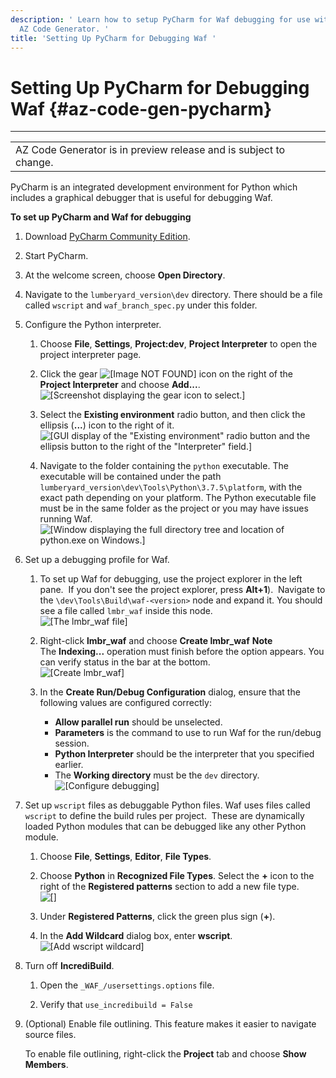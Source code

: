 ```yaml
---
description: ' Learn how to setup PyCharm for Waf debugging for use with &ALYlong;''s
  AZ Code Generator. '
title: 'Setting Up PyCharm for Debugging Waf '
---
```

# Setting Up PyCharm for Debugging Waf {#az-code-gen-pycharm}


****  

|  | 
| --- |
| AZ Code Generator is in preview release and is subject to change\. | 

PyCharm is an integrated development environment for Python which includes a graphical debugger that is useful for debugging Waf\. 

**To set up PyCharm and Waf for debugging**

1. Download [PyCharm Community Edition](https://www.jetbrains.com/pycharm/download/)\. 

1. Start PyCharm\. 

1. At the welcome screen, choose **Open Directory**\.  

1. Navigate to the `lumberyard_version\dev` directory\. There should be a file called `wscript` and `waf_branch_spec.py` under this folder\. 

1. Configure the Python interpreter\.

   1. Choose **File**, **Settings**, **Project:dev**, **Project Interpreter** to open the project interpreter page\. 

   1. Click the gear ![\[Image NOT FOUND\]](/images/userguide/shared/cloud-canvas-cloud-gem-text-to-speech-cgp-4.png) icon on the right of the **Project Interpreter** and choose **Add\.\.\.**\.   
![\[Screenshot displaying the gear icon to select.\]](/images/userguide/codegen/az-code-gen-pycharm-1.png)

   1. Select the **Existing environment** radio button, and then click the ellipsis \(**\.\.\.**\) icon to the right of it\.  
![\[GUI display of the "Existing environment" radio button and the ellipsis button to the right of the "Interpreter" field.\]](/images/userguide/codegen/az-code-gen-select-interpreter.png)

   1. Navigate to the folder containing the `python` executable\. The executable will be contained under the path `lumberyard_version\dev\Tools\Python\3.7.5\platform`, with the exact path depending on your platform\. The Python executable file must be in the same folder as the project or you may have issues running Waf\.   
![\[Window displaying the full directory tree and location of python.exe on Windows.\]](/images/userguide/codegen/az-code-gen-pycharm-2.png)

1. Set up a debugging profile for Waf\. 

   1. To set up Waf for debugging, use the project explorer in the left pane\.  If you don't see the project explorer, press **Alt\+1**\)\.  Navigate to the `\dev\Tools\Build\waf-<version>` node and expand it\. You should see a file called `lmbr_waf` inside this node\.   
![\[The lmbr_waf file\]](/images/userguide/codegen/az-code-gen-pycharm-3.png)

   1. Right\-click **lmbr\_waf** and choose **Create lmbr\_waf** 
**Note**  
The **Indexing\.\.\.** operation must finish before the option appears\. You can verify status in the bar at the bottom\.   
![\[Create lmbr_waf\]](/images/userguide/codegen/az-code-gen-pycharm-4.png)

   1. In the **Create Run/Debug Configuration** dialog, ensure that the following values are configured correctly:
      + **Allow parallel run** should be unselected\. 
      + **Parameters** is the command to use to run Waf for the run/debug session\. 
      + **Python Interpreter** should be the interpreter that you specified earlier\. 
      + The **Working directory** must be the `dev` directory\.  
![\[Configure debugging\]](/images/userguide/codegen/az-code-gen-pycharm-5.png)

1. Set up `wscript` files as debuggable Python files\. Waf uses files called `wscript` to define the build rules per project\.  These are dynamically loaded Python modules that can be debugged like any other Python module\.  

   1. Choose **File**, **Settings**, **Editor**, **File Types**\.

   1. Choose **Python** in **Recognized File Types**\. Select the **\+** icon to the right of the **Registered patterns** section to add a new file type\.   
![\[\]](/images/userguide/codegen/az-code-gen-pycharm-6.png)

   1. Under **Registered Patterns**, click the green plus sign \(**\+**\)\. 

   1. In the **Add Wildcard** dialog box, enter **wscript**\.   
![\[Add wscript wildcard\]](/images/userguide/codegen/az-code-gen-pycharm-7.png)

1. Turn off **IncrediBuild**\. 

   1. Open the `_WAF_/usersettings.options` file\.

   1. Verify that `use_incredibuild = False`

1. \(Optional\) Enable file outlining\. This feature makes it easier to navigate source files\.

   To enable file outlining, right\-click the **Project** tab and choose **Show Members**\. 